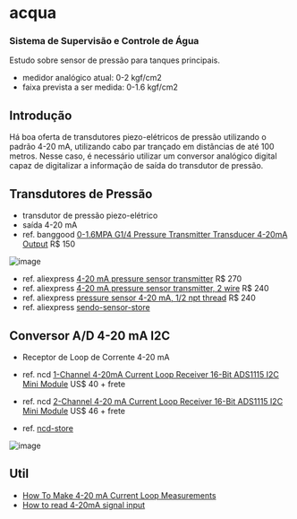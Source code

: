 # acqua
### Sistema de Supervisão e Controle de Água

Estudo sobre sensor de pressão  para tanques principais.

- medidor analógico atual: 0-2 kgf/cm2
- faixa prevista a ser medida: 0-1.6 kgf/cm2

## Introdução

Há boa oferta de transdutores piezo-elétricos de pressão utilizando o padrão 4-20 mA, utilizando cabo par trançado em  distâncias de até 100 metros. Nesse caso, é necessário utilizar um conversor analógico digital capaz de digitalizar  a informação de saída do transdutor de pressão.

## Transdutores de Pressão

- transdutor de pressão piezo-elétrico
- saída 4-20 mA
- ref. banggood [0-1.6MPA G1/4 Pressure Transmitter Transducer 4-20mA Output](https://www.banggood.com/0-1_6MPA-G1-or-4-Pressure-Transmitter-Transducer-4-20mA-Output-For-Water-Gas-Oil-p-1802874.html) R$ 150

![image](https://imgaz3.staticbg.com/thumb/large/oaupload/banggood/images/E4/2A/72b186c2-423f-456d-a15c-8cfb353a24fd.jpg.webp)

- ref. aliexpress [4-20 mA pressure sensor transmitter](https://www.aliexpress.com/item/4000705950465.html) R$ 270
- ref. aliexpress [4-20 mA pressure sensor transmitter, 2 wire](https://www.aliexpress.com/item/32882512733.html) R$ 240
- ref. aliexpress [pressure sensor 4-20 mA, 1/2 npt thread](https://www.aliexpress.com/item/32965084493.html) R$ 240
- ref. aliexpress [sendo-sensor-store](https://sendosensor.aliexpress.com/store/405814)

## Conversor A/D 4-20 mA I2C

- Receptor de Loop de Corrente 4-20 mA
- ref. ncd [1-Channel 4-20mA Current Loop Receiver 16-Bit ADS1115 I2C Mini Module](https://store.ncd.io/product/1-channel-4-20-ma-current-loop-receiver-16-bit-ads1115-i2c-mini-module/) US$ 40 + frete
- ref. ncd [2-Channel 4-20 mA Current Loop Receiver 16-Bit ADS1115 I2C Mini Module](https://store.ncd.io/product/2-channel-4-20-ma-current-loop-receiver-16-bit-ads1115-i2c-mini-module/) US$ 46 + frete

- ref. [ncd-store](https://store.ncd.io/?fwp_product_type=4-20ma-receiver&fwp_interface=i2c-interface)

![image](https://media.ncd.io/sites/2/20180316140437/ADS1115_INA196_2C_11.png)

## Util

- [How To Make 4-20 mA Current Loop Measurements](https://www.dataq.com/blog/data-acquisition/4-20-ma-current-loop-measurements/)
- [How to read 4-20mA signal input](https://www.raspberrypi.org/forums/viewtopic.php?t=82543)



